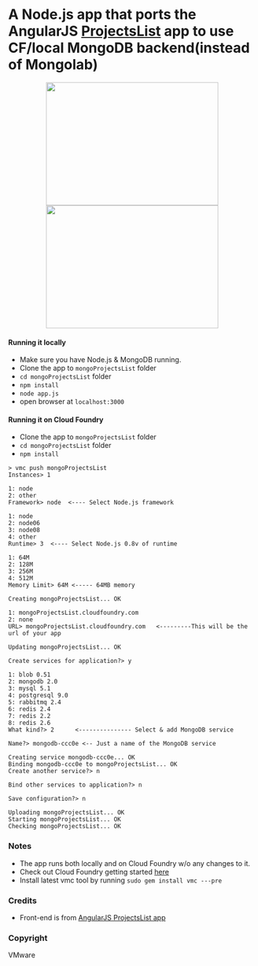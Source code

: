 <h1>A Node.js app that ports the AngularJS <a href='http://angularjs.org/#mongolab-js' target='_blank'>ProjectsList</a>  app to use CF/local MongoDB backend(instead of Mongolab)</h1>

<p align="center">
<span style='align:left'> <img src="https://raw.github.com/rajaraodv/mongoProjectsList/master/appImg0.png" height="250px" width="350px" /></span><span style='align:left'> 
<img src="https://raw.github.com/rajaraodv/mongoProjectsList/master/appImg1.png" height="250px" width="350px" /></span>
</p>

#### Running it locally ####
* Make sure you have Node.js & MongoDB running.
* Clone the app to `mongoProjectsList` folder
* `cd mongoProjectsList` folder
* `npm install`
* `node app.js`
* open browser at `localhost:3000`


#### Running it on Cloud Foundry ####

* Clone the app to `mongoProjectsList` folder
* `cd mongoProjectsList` folder
* `npm install`

```
> vmc push mongoProjectsList
Instances> 1

1: node
2: other
Framework> node  <---- Select Node.js framework

1: node
2: node06
3: node08
4: other
Runtime> 3  <---- Select Node.js 0.8v of runtime

1: 64M
2: 128M
3: 256M
4: 512M
Memory Limit> 64M <----- 64MB memory

Creating mongoProjectsList... OK

1: mongoProjectsList.cloudfoundry.com
2: none
URL> mongoProjectsList.cloudfoundry.com   <---------This will be the url of your app

Updating mongoProjectsList... OK

Create services for application?> y

1: blob 0.51
2: mongodb 2.0
3: mysql 5.1
4: postgresql 9.0
5: rabbitmq 2.4
6: redis 2.4
7: redis 2.2
8: redis 2.6
What kind?> 2      <--------------- Select & add MongoDB service

Name?> mongodb-ccc0e <-- Just a name of the MongoDB service

Creating service mongodb-ccc0e... OK
Binding mongodb-ccc0e to mongoProjectsList... OK
Create another service?> n

Bind other services to application?> n

Save configuration?> n

Uploading mongoProjectsList... OK
Starting mongoProjectsList... OK
Checking mongoProjectsList... OK
```

### Notes ###
* The app runs both locally and on Cloud Foundry w/o any changes to it.
* Check out Cloud Foundry getting started <a href='http://docs.cloudfoundry.com/getting-started.html' target='_blank'>here</a>
* Install latest vmc tool by running `sudo gem install vmc ---pre`


### Credits ###
 * Front-end is from <a href='http://angularjs.org/#mongolab-js' target='_blank'>AngularJS ProjectsList app</a>

### Copyright ###
 VMware

